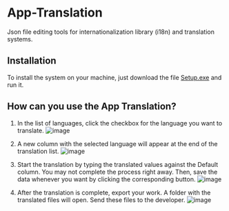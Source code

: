 # App-Translation
Json file editing tools for internationalization library (i18n) and translation systems.

## Installation
To install the system on your machine, just download the file [Setup.exe](SETUP/Setup.exe) and run it.  

## How can you use the App Translation?

1. In the list of languages, click the checkbox for the language you want to translate.
![image](https://user-images.githubusercontent.com/12053190/166847305-2bb94623-a040-41ff-8cf0-95d4bcc06db9.png)

3. A new column with the selected language will appear at the end of the translation list.
![image](https://user-images.githubusercontent.com/12053190/166847377-ef3079d9-1d01-49cf-ba3a-4b81dd8e751a.png)

5. Start the translation by typing the translated values against the Default column. You may not complete the process right away. Then, save the data whenever you want by clicking the corresponding button.
![image](https://user-images.githubusercontent.com/12053190/166847562-0a5c768e-c722-4b20-8989-30bc9538ae9b.png)

7. After the translation is complete, export your work. A folder with the translated files will open. Send these files to the developer.
![image](https://user-images.githubusercontent.com/12053190/166847679-3fe2e924-2c76-407b-816a-b51664cdb55f.png)
